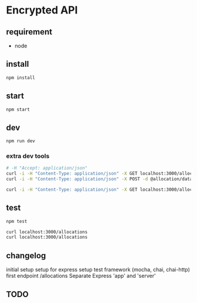 # Encrypted API


## requirement

- node


## install

```sh 
npm install
```

## start

```sh 
npm start
```


## dev

```sh 
npm run dev
```

### extra dev tools

```sh
# -H "Accept: application/json"
curl -i -H "Content-Type: application/json" -X GET localhost:3000/allocation
curl -i -H "Content-Type: application/json" -X POST -d @allocation/data.json localhost:3000/allocation

curl -i -H "Content-Type: application/json" -X GET localhost:3000/allocation/5dbf48c27b59602fb48d44ae

```




## test

```sh
npm test
```

```sh
curl localhost:3000/allocations
curl localhost:3000/allocations
```


## changelog

initial setup
setup for express
setup test framework (mocha, chai, chai-http)
first endpoint /allocations
Separate Express 'app' and 'server'


## TODO

